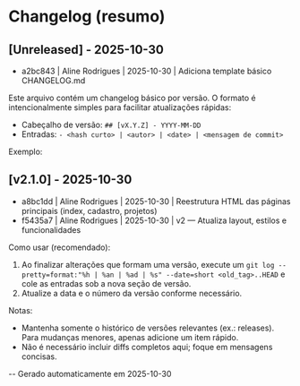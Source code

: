 # Changelog (resumo)

## [Unreleased] - 2025-10-30
- a2bc843 | Aline Rodrigues | 2025-10-30 | Adiciona template básico CHANGELOG.md

Este arquivo contém um changelog básico por versão. O formato é intencionalmente simples para facilitar atualizações rápidas:

- Cabeçalho de versão: `## [vX.Y.Z] - YYYY-MM-DD`
- Entradas: `- <hash curto> | <autor> | <date> | <mensagem de commit>`

Exemplo:

## [v2.1.0] - 2025-10-30
- a8bc1dd | Aline Rodrigues | 2025-10-30 | Reestrutura HTML das páginas principais (index, cadastro, projetos)
- f5435a7 | Aline Rodrigues | 2025-10-30 | v2 — Atualiza layout, estilos e funcionalidades

Como usar (recomendado):
1. Ao finalizar alterações que formam uma versão, execute um `git log --pretty=format:"%h | %an | %ad | %s" --date=short <old_tag>..HEAD` e cole as entradas sob a nova seção de versão.
2. Atualize a data e o número da versão conforme necessário.

Notas:
- Mantenha somente o histórico de versões relevantes (ex.: releases). Para mudanças menores, apenas adicione um item rápido.
- Não é necessário incluir diffs completos aqui; foque em mensagens concisas.

-- Gerado automaticamente em 2025-10-30
